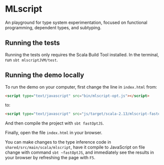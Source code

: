 # MLscript

An playground for type system experimentation,
focused on functional programming, dependent types, and subtyping.


## Running the tests

Running the tests only requires the Scala Build Tool installed.
In the terminal, run `sbt mlscriptJVM/test`.


## Running the demo locally

To run the demo on your computer, first change the line in `index.html` from:
```html
<script type="text/javascript" src="bin/mlscript-opt.js"></script>
```
to:
```html
<script type="text/javascript" src="js/target/scala-2.13/mlscript-fastopt.js"></script>
```

And then compile the project with `sbt fastOptJS`.

Finally, open the file `index.html` in your browser.

You can make changes to the type inference code
in `shared/src/main/scala/mlscript`,
have it compile to JavaScript on file change with command
`sbt ~fastOptJS`,
and immediately see the results in your browser by refreshing the page with `F5`.

